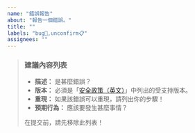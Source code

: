 ```yaml
---
name: "錯誤報告"
about: "報告一個錯誤。"
title: ""
labels: "bug🐛,unconfirm📋"
assignees: ""
---
```

> ### 建議內容列表
>
> - **描述：** 是甚麼錯誤？
> - **版本：** 必須是「[安全政策（英文）](https://github.com/hugoalh-studio/Minecraft.Java.DataPack.NoItemDespawn/security/policy)」中列出的受支持版本。
> - **重現：** 如果該錯誤可以重現，請列出你的步驟！
> - **預期行為：** 應該要發生甚麼事情？
>
> 在提交前，請先移除此列表！
